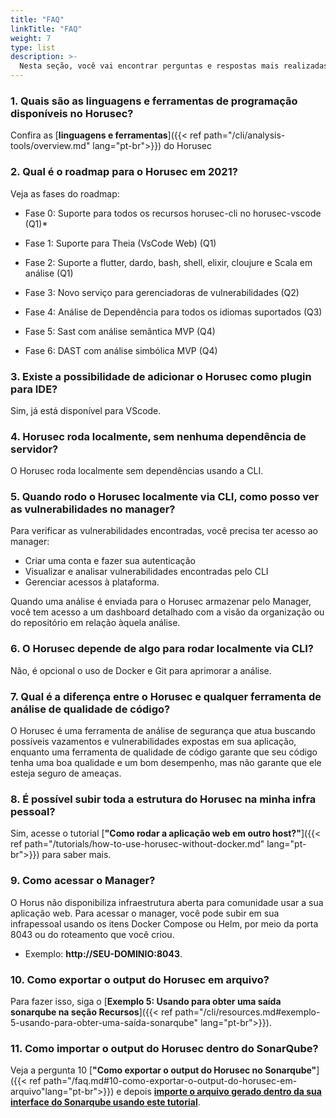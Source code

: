 ```yaml
---
title: "FAQ"
linkTitle: "FAQ"
weight: 7
type: list
description: >-
  Nesta seção, você vai encontrar perguntas e respostas mais realizadas pela comunidade sobre o Horusec.
---
```


### **1. Quais são as linguagens e ferramentas de programação disponíveis no Horusec?**

Confira as [**linguagens e ferramentas**]({{< ref path="/cli/analysis-tools/overview.md" lang="pt-br">}}) do Horusec

### **2. Qual é o roadmap para o Horusec em 2021?**

Veja as fases do roadmap:

* Fase 0: Suporte para todos os recursos horusec-cli no horusec-vscode (Q1)*

* Fase 1: Suporte para Theia (VsCode Web) (Q1)

* Fase 2: Suporte a flutter, dardo, bash, shell, elixir, cloujure e Scala em análise (Q1)

* Fase 3: Novo serviço para gerenciadoras de vulnerabilidades (Q2)

* Fase 4: Análise de Dependência para todos os idiomas suportados (Q3)

* Fase 5: Sast com análise semântica MVP (Q4)

* Fase 6: DAST com análise simbólica MVP (Q4)
 
### **3. Existe a possibilidade de adicionar o Horusec como plugin para IDE?** 

Sim, já está disponível para VScode.

### **4.  Horusec roda localmente, sem nenhuma dependência de servidor?** 

O Horusec roda localmente sem dependências usando a CLI.

### **5. Quando rodo o Horusec localmente via CLI, como posso ver as vulnerabilidades no manager?** 

Para verificar as vulnerabilidades encontradas, você precisa ter acesso ao manager: 

* Criar uma conta e fazer sua autenticação
* Visualizar e analisar vulnerabilidades encontradas pelo CLI
* Gerenciar acessos à plataforma.

Quando uma análise é enviada para o Horusec armazenar pelo Manager, você tem acesso a um dashboard detalhado com a visão da organização ou do repositório em relação àquela análise.

### **6. O Horusec depende de algo para rodar localmente via CLI?** 

Não, é opcional o uso de Docker e Git para aprimorar a análise.

### **7. Qual é a diferença entre o Horusec e qualquer ferramenta de análise de qualidade de código?** 

O Horusec é uma ferramenta de análise de segurança que atua buscando possíveis vazamentos e vulnerabilidades expostas em sua aplicação, enquanto uma ferramenta de qualidade de código garante que seu código tenha uma boa qualidade e um bom desempenho, mas não garante que ele esteja seguro de ameaças.

### **8. É possível subir toda a estrutura do Horusec na minha infra pessoal?** 

Sim, acesse o tutorial [**"Como rodar a aplicação web em outro host?"**]({{< ref path="/tutorials/how-to-use-horusec-without-docker.md" lang="pt-br">}}) para saber mais.
 
### **9. Como acessar o Manager?**  

O Horus não disponibiliza infraestrutura aberta para comunidade usar a sua aplicação web. 
Para acessar o manager, você pode subir em sua infrapessoal usando os itens Docker Compose ou Helm, por meio da porta 8043 ou do roteamento que você criou. 
- Exemplo: **http://SEU-DOMINIO:8043**.
 
### **10. Como exportar o output do Horusec em arquivo?** 

Para fazer isso, siga o [**Exemplo 5: Usando para obter uma saída sonarqube na seção Recursos**]({{< ref path="/cli/resources.md#exemplo-5-usando-para-obter-uma-saída-sonarqube" lang="pt-br">}}).

### **11. Como importar o output do Horusec dentro do SonarQube?**  

Veja a pergunta 10 [**"Como exportar o output do Horusec no Sonarqube"**]({{< ref path="/faq.md#10-como-exportar-o-output-do-horusec-em-arquivo"lang="pt-br">}}) e depois [**importe o arquivo gerado dentro da sua interface do Sonarqube usando este tutorial**](https://docs.sonarqube.org/latest/analysis/generic-issue/).
